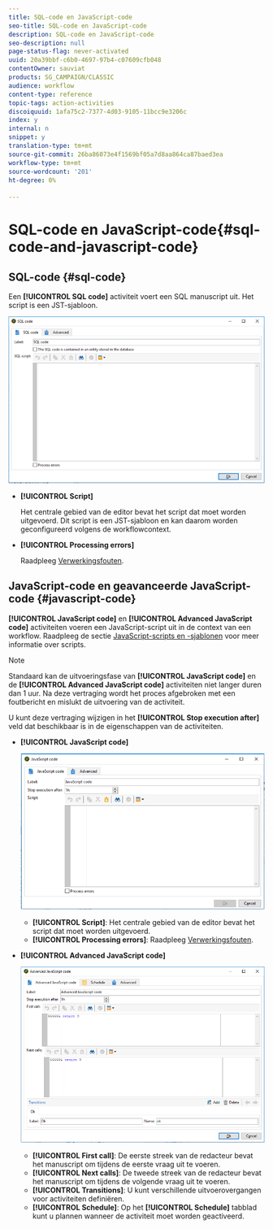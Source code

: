 ```yaml
---
title: SQL-code en JavaScript-code
seo-title: SQL-code en JavaScript-code
description: SQL-code en JavaScript-code
seo-description: null
page-status-flag: never-activated
uuid: 20a39bbf-c6b0-4697-97b4-c07609cfb048
contentOwner: sauviat
products: SG_CAMPAIGN/CLASSIC
audience: workflow
content-type: reference
topic-tags: action-activities
discoiquuid: 1afa75c2-7377-4d03-9105-11bcc9e3206c
index: y
internal: n
snippet: y
translation-type: tm+mt
source-git-commit: 26ba86073e4f1569bf05a7d8aa864ca87baed3ea
workflow-type: tm+mt
source-wordcount: '201'
ht-degree: 0%

---
```



# SQL-code en JavaScript-code{#sql-code-and-javascript-code}

## SQL-code {#sql-code}

Een **[!UICONTROL SQL code]** activiteit voert een SQL manuscript uit. Het script is een JST-sjabloon.

![](assets/sql_code.png)

* **[!UICONTROL Script]**

   Het centrale gebied van de editor bevat het script dat moet worden uitgevoerd. Dit script is een JST-sjabloon en kan daarom worden geconfigureerd volgens de workflowcontext.

* **[!UICONTROL Processing errors]**

   Raadpleeg [Verwerkingsfouten](../../workflow/using/monitoring-workflow-execution.md#processing-errors).

## JavaScript-code en geavanceerde JavaScript-code {#javascript-code}

**[!UICONTROL JavaScript code]** en **[!UICONTROL Advanced JavaScript code]** activiteiten voeren een JavaScript-script uit in de context van een workflow. Raadpleeg de sectie [JavaScript-scripts en -sjablonen](../../workflow/using/javascript-scripts-and-templates.md) voor meer informatie over scripts.

>[!NOTE]
>
>Standaard kan de uitvoeringsfase van **[!UICONTROL JavaScript code]** en de **[!UICONTROL Advanced JavaScript code]** activiteiten niet langer duren dan 1 uur. Na deze vertraging wordt het proces afgebroken met een foutbericht en mislukt de uitvoering van de activiteit.
>
>U kunt deze vertraging wijzigen in het **[!UICONTROL Stop execution after]** veld dat beschikbaar is in de eigenschappen van de activiteiten.

* **[!UICONTROL JavaScript code]**

   ![](assets/javascript_code.png)

   * **[!UICONTROL Script]**: Het centrale gebied van de editor bevat het script dat moet worden uitgevoerd.
   * **[!UICONTROL Processing errors]**: Raadpleeg [Verwerkingsfouten](../../workflow/using/monitoring-workflow-execution.md#processing-errors).

* **[!UICONTROL Advanced JavaScript code]**

   ![](assets/advanced_javascript_code.png)

   * **[!UICONTROL First call]**: De eerste streek van de redacteur bevat het manuscript om tijdens de eerste vraag uit te voeren.
   * **[!UICONTROL Next calls]**: De tweede streek van de redacteur bevat het manuscript om tijdens de volgende vraag uit te voeren.
   * **[!UICONTROL Transitions]**: U kunt verschillende uitvoerovergangen voor activiteiten definiëren.
   * **[!UICONTROL Schedule]**: Op het **[!UICONTROL Schedule]** tabblad kunt u plannen wanneer de activiteit moet worden geactiveerd.
